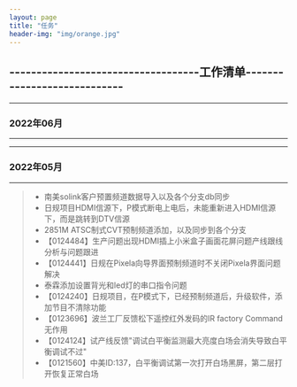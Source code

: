 ```yaml
---
layout: page
title: "任务"
header-img: "img/orange.jpg"
---
```


## -----------------------------------工作清单----------------------------

***
### 2022年06月
***


***
### 2022年05月
***
> + 南美solink客户预置频道数据导入以及各个分支db同步
> + 日规项目HDMI信源下，P模式断电上电后，未能重新进入HDMI信源下，而是跳转到DTV信源
> + 2851M ATSC制式CVT预制频道添加，以及同步到各个分支
> + 【0124484】生产问题出现HDMI插上小米盒子画面花屏问题产线跟线分析与问题跟进
> + 【0124441】日规在Pixela向导界面预制频道时不关闭Pixela界面问题解决
> + 泰霖添加设置背光和led灯的串口指令问题
> + 【0124240】日规项目，在P模式下，已经预制频道后，升级软件，添加节目不清除功能
> + 【0123696】波兰工厂反馈松下遥控红外发码的IR factory Command 无作用
> + 【0124124】试产线反馈"调试白平衡监测最大亮度白场会消失导致白平衡调试不过"
> + 【0121560】中美ID:137，白平衡调试第一次打开白场黑屏，第二层打开恢复正常白场
